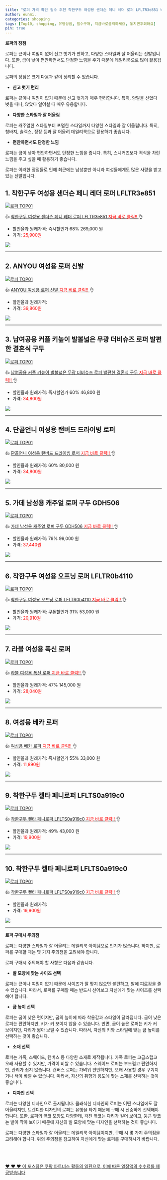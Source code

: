 ```yaml
---
title: "로퍼 가격 확인 필수 추천 착한구두 여성용 샌더슨 페니 레더 로퍼 LFLTR3e851 비교 장점 구매가이드"
author: eunmi.
categories: shopping
tags: [Top10, shopping, 유행상품, 필수구매, 지금바로클릭하세요, 놓치면후회해요]
pin: true
---
```

**로퍼의 장점**

로퍼는 끈이나 여밈이 없어 신고 벗기가 편하고, 다양한 스타일과 잘 어울리는 신발입니다. 또한, 굽이 낮아 편안하면서도 단정한 느낌을 주기 때문에 데일리룩으로 많이 활용됩니다.

로퍼의 장점은 크게 다음과 같이 정리할 수 있습니다.

* **신고 벗기 편리**

로퍼는 끈이나 여밈이 없기 때문에 신고 벗기가 매우 편리합니다. 특히, 양말을 신었다 벗을 때나, 앉았다 일어설 때 매우 유용합니다.

* **다양한 스타일과 잘 어울림**

로퍼는 캐주얼한 스타일부터 포멀한 스타일까지 다양한 스타일과 잘 어울립니다. 특히, 청바지, 슬랙스, 정장 등과 잘 어울려 데일리룩으로 활용하기 좋습니다.

* **편안하면서도 단정한 느낌**

로퍼는 굽이 낮아 편안하면서도 단정한 느낌을 줍니다. 특히, 스니커즈보다 격식을 차린 느낌을 주고 싶을 때 활용하기 좋습니다.

로퍼는 이러한 장점들로 인해 최근에는 남성뿐만 아니라 여성들에게도 많은 사랑을 받고 있는 신발입니다.

   

## 1. 착한구두 여성용 샌더슨 페니 레더 로퍼 LFLTR3e851

[![로퍼 TOP01](https://thumbnail10.coupangcdn.com/thumbnails/remote/230x230ex/image/retail/images/111055149307548-9b716a78-fe02-43ba-b8f8-91df40f176be.jpg)](https://link.coupang.com/re/AFFSDP?lptag=AF3617701&subid=GithubCoopas&pageKey=6868009336&traceid=V0-153&itemId=16420793385&vendorItemId=83611697468)


👍 [착한구두 여성용 샌더슨 페니 레더 로퍼 LFLTR3e851 <font color=red> 지금 바로 클릭!! </font> ](https://link.coupang.com/re/AFFSDP?lptag=AF3617701&subid=GithubCoopas&pageKey=6868009336&traceid=V0-153&itemId=16420793385&vendorItemId=83611697468) 👌 


- 할인율과 원래가격: 즉시할인가 68%  269,000   원
- 가격: <span style='color:red'>25,900원</span>

[![](/discount_price.png)](https://link.coupang.com/re/AFFSDP?lptag=AF3617701&subid=GithubCoopas&pageKey=6868009336&traceid=V0-153&itemId=16420793385&vendorItemId=83611697468)

---


   

## 2. ANYOU 여성용 로퍼 신발

[![로퍼 TOP01](https://thumbnail8.coupangcdn.com/thumbnails/remote/230x230ex/image/vendor_inventory/a9e7/fed8e15ce31fb751891a579ab078e89f5230d975ed8c1ca09b275536d349.jpeg)](https://link.coupang.com/re/AFFSDP?lptag=AF3617701&subid=GithubCoopas&pageKey=7560621240&traceid=V0-153&itemId=19918015649&vendorItemId=87304902058)


👍 [ANYOU 여성용 로퍼 신발 <font color=red> 지금 바로 클릭!! </font> ](https://link.coupang.com/re/AFFSDP?lptag=AF3617701&subid=GithubCoopas&pageKey=7560621240&traceid=V0-153&itemId=19918015649&vendorItemId=87304902058) 👌 


- 할인율과 원래가격: 
- 가격: <span style='color:red'>39,860원</span>

[![](/discount_price.png)](https://link.coupang.com/re/AFFSDP?lptag=AF3617701&subid=GithubCoopas&pageKey=7560621240&traceid=V0-153&itemId=19918015649&vendorItemId=87304902058)

---


   

## 3. 남여공용 커플 키높이 발볼넓은 무광 더비슈즈 로퍼 발편한 결혼식 구두

[![로퍼 TOP01](https://thumbnail7.coupangcdn.com/thumbnails/remote/230x230ex/image/vendor_inventory/9f43/3e323411a4a7216e7ddaf434c6270dfa9f55b05a73b04be83cf6f46a1ee5.jpg)](https://link.coupang.com/re/AFFSDP?lptag=AF3617701&subid=GithubCoopas&pageKey=6718248103&traceid=V0-153&itemId=15618991731&vendorItemId=82836756264)


👍 [남여공용 커플 키높이 발볼넓은 무광 더비슈즈 로퍼 발편한 결혼식 구두 <font color=red> 지금 바로 클릭!! </font> ](https://link.coupang.com/re/AFFSDP?lptag=AF3617701&subid=GithubCoopas&pageKey=6718248103&traceid=V0-153&itemId=15618991731&vendorItemId=82836756264) 👌 


- 할인율과 원래가격: 즉시할인가 60%  46,800   원
- 가격: <span style='color:red'>34,800원</span>

[![](/discount_price.png)](https://link.coupang.com/re/AFFSDP?lptag=AF3617701&subid=GithubCoopas&pageKey=6718248103&traceid=V0-153&itemId=15618991731&vendorItemId=82836756264)

---


   

## 4. 단골언니 여성용 랜버드 드라이빙 로퍼

[![로퍼 TOP01](https://thumbnail10.coupangcdn.com/thumbnails/remote/230x230ex/image/retail/images/554164597340313-3649c967-a771-4062-8169-82ca29b64f6d.jpg)](https://link.coupang.com/re/AFFSDP?lptag=AF3617701&subid=GithubCoopas&pageKey=6056146506&traceid=V0-153&itemId=13867535861&vendorItemId=81117448860)


👍 [단골언니 여성용 랜버드 드라이빙 로퍼 <font color=red> 지금 바로 클릭!! </font> ](https://link.coupang.com/re/AFFSDP?lptag=AF3617701&subid=GithubCoopas&pageKey=6056146506&traceid=V0-153&itemId=13867535861&vendorItemId=81117448860) 👌 


- 할인율과 원래가격: 60%  80,000   원
- 가격: <span style='color:red'>34,800원</span>

[![](/discount_price.png)](https://link.coupang.com/re/AFFSDP?lptag=AF3617701&subid=GithubCoopas&pageKey=6056146506&traceid=V0-153&itemId=13867535861&vendorItemId=81117448860)

---


   

## 5. 가데 남성용 캐주얼 로퍼 구두 GDH506

[![로퍼 TOP01](https://thumbnail6.coupangcdn.com/thumbnails/remote/230x230ex/image/retail/images/2021/07/06/17/8/077257a2-54cf-418d-9151-7136a7b6b559.jpg)](https://link.coupang.com/re/AFFSDP?lptag=AF3617701&subid=GithubCoopas&pageKey=101994267&traceid=V0-153&itemId=9930558901&vendorItemId=77213815429)


👍 [가데 남성용 캐주얼 로퍼 구두 GDH506 <font color=red> 지금 바로 클릭!! </font> ](https://link.coupang.com/re/AFFSDP?lptag=AF3617701&subid=GithubCoopas&pageKey=101994267&traceid=V0-153&itemId=9930558901&vendorItemId=77213815429) 👌 


- 할인율과 원래가격: 79%  99,000   원
- 가격: <span style='color:red'>37,440원</span>

[![](/discount_price.png)](https://link.coupang.com/re/AFFSDP?lptag=AF3617701&subid=GithubCoopas&pageKey=101994267&traceid=V0-153&itemId=9930558901&vendorItemId=77213815429)

---


   

## 6. 착한구두 여성용 오프닝 로퍼 LFLTR0b4110

[![로퍼 TOP01](https://thumbnail7.coupangcdn.com/thumbnails/remote/230x230ex/image/retail/images/2019/10/10/14/0/46f3d189-9180-4b09-9148-8cf1c4339104.jpg)](https://link.coupang.com/re/AFFSDP?lptag=AF3617701&subid=GithubCoopas&pageKey=320253184&traceid=V0-153&itemId=646057020&vendorItemId=5430279197)


👍 [착한구두 여성용 오프닝 로퍼 LFLTR0b4110 <font color=red> 지금 바로 클릭!! </font> ](https://link.coupang.com/re/AFFSDP?lptag=AF3617701&subid=GithubCoopas&pageKey=320253184&traceid=V0-153&itemId=646057020&vendorItemId=5430279197) 👌 


- 할인율과 원래가격: 쿠폰할인가 31%  53,000   원
- 가격: <span style='color:red'>20,910원</span>

[![](/discount_price.png)](https://link.coupang.com/re/AFFSDP?lptag=AF3617701&subid=GithubCoopas&pageKey=320253184&traceid=V0-153&itemId=646057020&vendorItemId=5430279197)

---


   

## 7. 라블 여성용 폭신 로퍼

[![로퍼 TOP01](https://thumbnail7.coupangcdn.com/thumbnails/remote/230x230ex/image/retail/images/2020/02/13/11/6/43e1c5f8-805b-4ed9-89a7-72b86ed9a391.jpg)](https://link.coupang.com/re/AFFSDP?lptag=AF3617701&subid=GithubCoopas&pageKey=1268826262&traceid=V0-153&itemId=2272693087&vendorItemId=70269893883)


👍 [라블 여성용 폭신 로퍼 <font color=red> 지금 바로 클릭!! </font> ](https://link.coupang.com/re/AFFSDP?lptag=AF3617701&subid=GithubCoopas&pageKey=1268826262&traceid=V0-153&itemId=2272693087&vendorItemId=70269893883) 👌 


- 할인율과 원래가격: 47%  145,000   원
- 가격: <span style='color:red'>28,040원</span>

[![](/discount_price.png)](https://link.coupang.com/re/AFFSDP?lptag=AF3617701&subid=GithubCoopas&pageKey=1268826262&traceid=V0-153&itemId=2272693087&vendorItemId=70269893883)

---


   

## 8. 여성용 베카 로퍼

[![로퍼 TOP01](https://thumbnail7.coupangcdn.com/thumbnails/remote/230x230ex/image/rs_quotation_api/wzusnnoi/094e30d626174b8394aed81d2bb60cef.jpg)](https://link.coupang.com/re/AFFSDP?lptag=AF3617701&subid=GithubCoopas&pageKey=6108000582&traceid=V0-153&itemId=11493013999&vendorItemId=78768294797)


👍 [여성용 베카 로퍼 <font color=red> 지금 바로 클릭!! </font> ](https://link.coupang.com/re/AFFSDP?lptag=AF3617701&subid=GithubCoopas&pageKey=6108000582&traceid=V0-153&itemId=11493013999&vendorItemId=78768294797) 👌 


- 할인율과 원래가격: 즉시할인가 55%  33,000   원
- 가격: <span style='color:red'>11,890원</span>

[![](/discount_price.png)](https://link.coupang.com/re/AFFSDP?lptag=AF3617701&subid=GithubCoopas&pageKey=6108000582&traceid=V0-153&itemId=11493013999&vendorItemId=78768294797)

---


   

## 9. 착한구두 켈타 페니로퍼 LFLTS0a919c0

[![로퍼 TOP01](https://thumbnail7.coupangcdn.com/thumbnails/remote/230x230ex/image/retail/images/6432264774041272-df8a0d4b-039d-4731-bfb6-e645b5c7c6b5.jpg)](https://link.coupang.com/re/AFFSDP?lptag=AF3617701&subid=GithubCoopas&pageKey=285400333&traceid=V0-153&itemId=272685830&vendorItemId=5268203255)


👍 [착한구두 켈타 페니로퍼 LFLTS0a919c0 <font color=red> 지금 바로 클릭!! </font> ](https://link.coupang.com/re/AFFSDP?lptag=AF3617701&subid=GithubCoopas&pageKey=285400333&traceid=V0-153&itemId=272685830&vendorItemId=5268203255) 👌 


- 할인율과 원래가격: 49%  43,000   원
- 가격: <span style='color:red'>19,900원</span>

[![](/discount_price.png)](https://link.coupang.com/re/AFFSDP?lptag=AF3617701&subid=GithubCoopas&pageKey=285400333&traceid=V0-153&itemId=272685830&vendorItemId=5268203255)

---


   

## 10. 착한구두 켈타 페니로퍼 LFLTS0a919c0

[![로퍼 TOP01](https://thumbnail7.coupangcdn.com/thumbnails/remote/230x230ex/image/retail/images/6432264774041272-df8a0d4b-039d-4731-bfb6-e645b5c7c6b5.jpg)](https://link.coupang.com/re/AFFSDP?lptag=AF3617701&subid=GithubCoopas&pageKey=285400333&traceid=V0-153&itemId=272685830&vendorItemId=5268203255)


👍 [착한구두 켈타 페니로퍼 LFLTS0a919c0 <font color=red> 지금 바로 클릭!! </font> ](https://link.coupang.com/re/AFFSDP?lptag=AF3617701&subid=GithubCoopas&pageKey=285400333&traceid=V0-153&itemId=272685830&vendorItemId=5268203255) 👌 


- 할인율과 원래가격: 
- 가격: <span style='color:red'>19,900원</span>

[![](/discount_price.png)](https://link.coupang.com/re/AFFSDP?lptag=AF3617701&subid=GithubCoopas&pageKey=285400333&traceid=V0-153&itemId=272685830&vendorItemId=5268203255)

---
**로퍼 구매시 주의점**

로퍼는 다양한 스타일과 잘 어울리는 데일리룩 아이템으로 인기가 많습니다. 하지만, 로퍼를 구매할 때는 몇 가지 주의점을 고려해야 합니다.

로퍼 구매시 주의해야 할 사항은 다음과 같습니다.

* **발 모양에 맞는 사이즈 선택**

로퍼는 끈이나 여밈이 없기 때문에 사이즈가 잘 맞지 않으면 불편하고, 발에 피로감을 줄 수 있습니다. 따라서, 로퍼를 구매할 때는 반드시 신어보고 자신에게 맞는 사이즈를 선택해야 합니다.

* **굽 높이 선택**

로퍼는 굽이 낮은 편이지만, 굽의 높이에 따라 착용감과 스타일이 달라집니다. 굽이 낮은 로퍼는 편안하지만, 키가 커 보이지 않을 수 있습니다. 반면, 굽이 높은 로퍼는 키가 커 보이지만, 다리가 짧아 보일 수 있습니다. 따라서, 자신의 키와 스타일에 맞는 굽 높이를 선택하는 것이 좋습니다.

* **소재 선택**

로퍼는 가죽, 스웨이드, 캔버스 등 다양한 소재로 제작됩니다. 가죽 로퍼는 고급스럽고 오래 사용할 수 있지만, 가격이 비쌀 수 있습니다. 스웨이드 로퍼는 부드럽고 편안하지만, 관리가 쉽지 않습니다. 캔버스 로퍼는 가벼워 편안하지만, 오래 사용할 경우 구겨지거나 색이 바랠 수 있습니다. 따라서, 자신의 취향과 용도에 맞는 소재를 선택하는 것이 좋습니다.

* **디자인 선택**

로퍼는 다양한 디자인으로 출시됩니다. 클래식한 디자인의 로퍼는 어떤 스타일에도 잘 어울리지만, 트렌디한 디자인의 로퍼는 유행을 타기 때문에 구매 시 신중하게 선택해야 합니다. 또한, 로퍼의 앞코 모양도 다양한데, 각진 앞코는 다리가 길어 보이고, 둥근 앞코는 발이 작아 보이기 때문에 자신의 발 모양에 맞는 디자인을 선택하는 것이 좋습니다.

로퍼는 다양한 스타일과 잘 어울리는 데일리룩 아이템이지만, 구매 시 몇 가지 주의점을 고려해야 합니다. 위의 주의점을 참고하여 자신에게 맞는 로퍼를 구매하시기 바랍니다.<br><br><br><br><br> [ ❤ ❤ ❤ 이 포스팅은 쿠팡 파트너스 활동의 일환으로, 이에 따른 일정액의 수수료를 제공받습니다](https://link.coupang.com/a/bcEFyh)